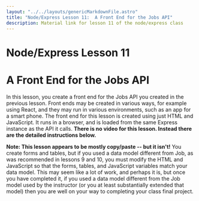 ```yaml
---
layout: "../../layouts/genericMarkdownFile.astro"
title: "Node/Express Lesson 11:  A Front End for the Jobs API"
description: Material link for lesson 11 of the node/express class
---
```


# Node/Express Lesson 11

# A Front End for the Jobs API

In this lesson, you create a front end for the Jobs API you created in the previous lesson. Front ends may be created in various ways, for example using React, and they may run in various environments, such as an app for a smart phone. The front end for this lesson is created using just HTML and JavaScript. It runs in a browser, and is loaded from the same Express instance as the API it calls. **There is no video for this lesson. Instead there are the detailed instructions below.**

**Note: This lesson appears to be mostly copy/paste -- but it isn't!** You create forms and tables, but if you used a data model different from Job, as was recommended in lessons 9 and 10, you must modify the HTML and JavaScript so that the forms, tables, and JavaScript variables match your data model. This may seem like a lot of work, and perhaps it is, but once you have completed it, if you used a data model different from the Job model used by the instructor (or you at least substantially extended that model) then you are well on your way to completing your class final project.
